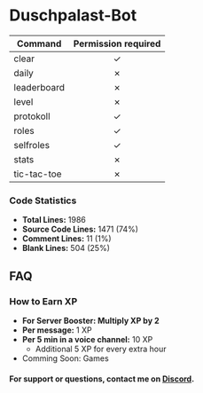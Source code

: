 # Duschpalast-Bot

| Command     | Permission required |
|-------------|:-------------------:|
| clear       |       &check;       |
| daily       |       &cross;       |
| leaderboard |       &cross;       |
| level       |       &cross;       |
| protokoll   |       &check;       |
| roles       |       &check;       |
| selfroles   |       &check;       |
| stats       |       &cross;       |
| tic-tac-toe |       &cross;       |

### Code Statistics

- **Total Lines:** 1986
- **Source Code Lines:** 1471 (74%)
- **Comment Lines:** 11 (1%)
- **Blank Lines:** 504 (25%)

## FAQ

### How to Earn XP
- **For Server Booster: Multiply XP by 2**
- **Per message:** 1 XP
- **Per 5 min in a voice channel:** 10 XP
  - Additional 5 XP for every extra hour
- Comming Soon: Games

#### For support or questions, contact me on [Discord](https://discord.com/users/697224731157332028).
